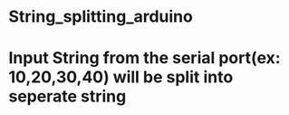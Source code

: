 # String_splitting_arduino
# Input String from the serial port(ex: 10,20,30,40) will be split into seperate string 
